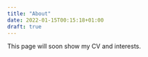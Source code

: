 ```yaml
---
title: "About"
date: 2022-01-15T00:15:18+01:00
draft: true
---
```


This page will soon show my CV and interests.